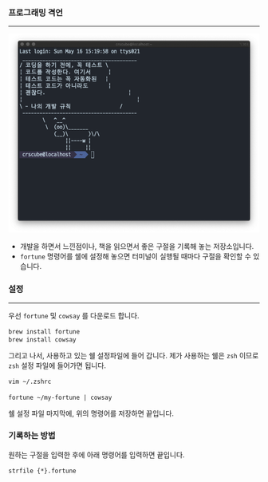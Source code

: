### 프로그래밍 격언
---
![Screen Shot 2021-05-16 at 3.20.18 PM](static/src/Screen%20Shot%202021-05-16%20at%203.20.18%20PM.png)

- 개발을 하면서 느낀점이나, 책을 읽으면서 좋은 구절을 기록해 놓는 저장소입니다.
- `fortune` 명령어를 쉘에 설정해 놓으면 터미널이 실행될 때마다 구절을 확인할 수 있습니다.

### 설정
---

우선 `fortune` 및 `cowsay` 를 다운로드 합니다.

```
brew install fortune
brew install cowsay
```

그리고 나서, 사용하고 있는 쉘 설정파일에 들어 갑니다. 제가 사용하는 쉘은 `zsh` 이므로 `zsh` 설정 파일에 들어가면 됩니다.

```
vim ~/.zshrc

fortune ~/my-fortune | cowsay
```

쉘 설정 파일 마지막에, 위의 명령어를 저장하면 끝입니다.

### 기록하는 방법

원하는 구절을 입력한 후에 아래 명령어를 입력하면 끝입니다.

```
strfile {*}.fortune
```
